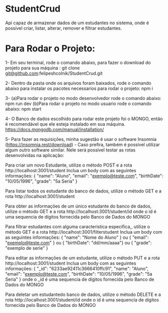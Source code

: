 # StudentCrud

Api  capaz de armazenar dados de um estudantes no sistema, onde é possível criar, listar, alterar, remover e filtrar estudantes.

# Para Rodar o Projeto:
1- Em seu terminal, rode o comando abaixo, para fazer o download do projeto para sua máquina :
  git clone git@github.com:felipeshcolnik/StudentCrud.git

2- Dentro da pasta onde os arquivos foram baixados, rode o comando abaixo para instalar os pacotes necessarios para rodar o projeto:
  npm i

3- (a)Para rodar o projeto no modo desenvolvedor rode o comando abaixo:
  npm run dev
   (b)Para rodar o projeto no modo usuario rode o comando abaixo:
  npm start

4- O Banco de dados escolhido para rodar este projeto foi o MONGO, então é recomendável que ele esteja instalado em sua máquina.
  https://docs.mongodb.com/manual/installation/

5- Para fazer as requisições, minha sugestão é usar o software Insomnia (https://insomnia.rest/download) - Caso prefira, também é possível utilizar algum outro software similar. Nele será possível testar as rotas desenvolvidas na aplicação:
   
   Para criar um novo Estudante, utilize o método POST e a rota 
   http://localhost:3001/student
   Inclua um body com as seguintes informações:
    {
      "name": "Aluno",
	    "email": "exemplo@teste.com", 
	    "birthDate": "10/05/1996", 
	    "grade": "5a Seria"
    }

   Para listar todos os estudante do banco de dados, utilize o método GET e a rota 
   http://localhost:3001/student
   
   Para obter as informações de um único estudante do banco de dados, utilize o método GET e a rota 
   http://localhost:3001/student/id
   onde o id é uma sequencia de dígitos fornecida pelo Banco de Dados do MONGO


  Para filtrar estudantes com alguma caracteristica específica,, utilize o método GET e a rota 
  http://localhost:3001/filterstudent
  Inclua um body com as seguintes informações:
    { "name": "Nome do Aluno" } ou
	  { "email": "exemplo@teste.com" } ou
	  { "birthDate": "dd/mm/aaaa"} ou
	  { "grade": "exemplo de serie" }
  

   Para editar as informações de um estudante, utilize o método PUT e a rota 
   http://localhost:3001/student
   Inclua um body com as seguintes informações:
    {
      "_id": "6233ae92411c3666410ffc91",
      "name": "Aluno",
	    "email": "exemplo@teste.com", 
	    "birthDate": "10/05/1996", 
	    "grade": "5a Seria"
    }
    onde o _id é uma sequencia de dígitos fornecida pelo Banco de Dados do MONGO

   Para deletar um estudantedo banco de dados, utilize o método DELETE e a rota 
   http://localhost:3001/student/id
   onde o id é uma sequencia de dígitos fornecida pelo Banco de Dados do MONGO

